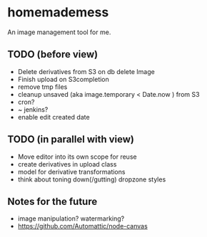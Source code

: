 homemademess
====================

An image management tool for me.

TODO (before view)
---------------------

+  Delete derivatives from S3 on db delete Image
+  Finish upload on S3completion
  +  remove tmp files
+  cleanup unsaved (aka image.temporary < Date.now ) from S3 
  +  cron?
  +  ~ jenkins?
+  enable edit created date


TODO (in parallel with view)
---------------------

+  Move editor into its own scope for reuse
+  create derivatives in upload class
+  model for derivative transformations
+  think about toning down(/gutting) dropzone styles




Notes for the future
---------------------

+  image manipulation?  watermarking?
+  https://github.com/Automattic/node-canvas

